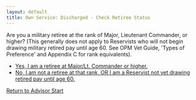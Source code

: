 ```yaml
---
layout: default
title: Own Service: Discharged - Check Retiree Status
---
```


Are you a military retiree at the rank of Major, Lieutenant Commander, or higher? (This generally does not apply to Reservists who will not begin drawing military retired pay until age 60. See OPM Vet Guide, 'Types of Preference' and Appendix C for rank equivalents).

*   [Yes, I am a retiree at Major/Lt. Commander or higher.](./ownservice_discharged_retiredmajor_isdisabled.md)
*   [No, I am not a retiree at that rank, OR I am a Reservist not yet drawing retired pay until age 60.](./ownservice_discharged_honorableconditions.md)

[Return to Advisor Start](./start.md)
